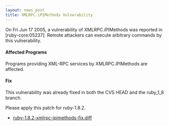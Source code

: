```yaml
---
layout: news_post
title: XMLRPC.iPIMethods Vulnerability
---
```


On Fri Jun 17 2005, a vulnerability of <span
class="caps">XMLRPC</span>.iPIMethods was reported in
\[ruby-core:05237\]. Remote attackers can execute arbitrary commands by
this vulnerability.

#### Affected Programs

Programs providing <span class="caps">XML</span>-RPC services by <span
class="caps">XMLRPC</span>.iPIMethods are affected.

#### Fix

This vulnerability was already fixed in both the <span class="caps">CVS
HEAD</span> and the ruby\_1\_8 branch.

Please apply this patch for ruby-1.8.2.

* [ruby-1.8.2-xmlrpc-ipimethods-fix.diff](/patches/ruby-1.8.2-xmlrpc-ipimethods-fix.diff)

